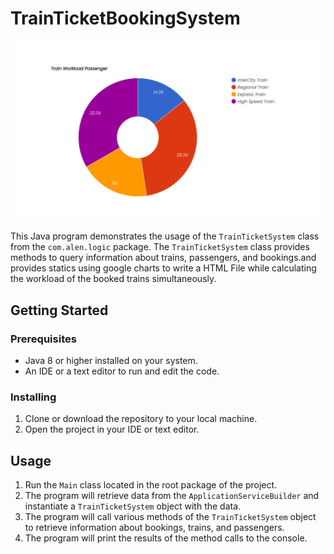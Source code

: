 # TrainTicketBookingSystem

![Piechart](pieChart.png)

This Java program demonstrates the usage of the `TrainTicketSystem` class from the `com.alen.logic` package. The `TrainTicketSystem` class provides methods to query information about trains, passengers, and bookings.and provides statics using google charts to write a HTML File while calculating the workload of the booked trains simultaneously.

## Getting Started

### Prerequisites

- Java 8 or higher installed on your system.
- An IDE or a text editor to run and edit the code.

### Installing

1. Clone or download the repository to your local machine.
2. Open the project in your IDE or text editor.

## Usage

1. Run the `Main` class located in the root package of the project.
2. The program will retrieve data from the `ApplicationServiceBuilder` and instantiate a `TrainTicketSystem` object with the data.
3. The program will call various methods of the `TrainTicketSystem` object to retrieve information about bookings, trains, and passengers.
4. The program will print the results of the method calls to the console.
